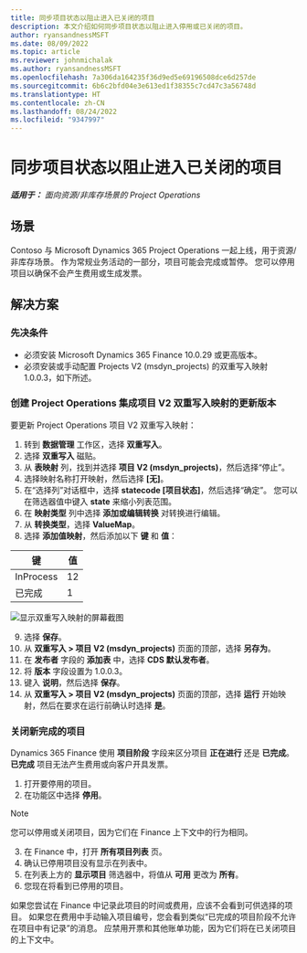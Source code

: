 ```yaml
---
title: 同步项目状态以阻止进入已关闭的项目
description: 本文介绍如何同步项目状态以阻止进入停用或已关闭的项目。
author: ryansandnessMSFT
ms.date: 08/09/2022
ms.topic: article
ms.reviewer: johnmichalak
ms.author: ryansandnessMSFT
ms.openlocfilehash: 7a306da164235f36d9ed5e69196508dce6d257de
ms.sourcegitcommit: 6b6c2bfd04e3e613ed1f38355c7cd47c3a56748d
ms.translationtype: HT
ms.contentlocale: zh-CN
ms.lasthandoff: 08/24/2022
ms.locfileid: "9347997"
---
```

# <a name="sync-project-status-to-prevent-entry-against-closed-projects"></a>同步项目状态以阻止进入已关闭的项目

_**适用于：** 面向资源/非库存场景的 Project Operations_

## <a name="scenario"></a>场景

Contoso 与 Microsoft Dynamics 365 Project Operations 一起上线，用于资源/非库存场景。 作为常规业务活动的一部分，项目可能会完成或暂停。 您可以停用项目以确保不会产生费用或生成发票。

## <a name="solution"></a>解决方案

### <a name="prerequisites"></a>先决条件

-   必须安装 Microsoft Dynamics 365 Finance 10.0.29 或更高版本。
-   必须安装或手动配置 Projects V2 (msdyn\_projects) 的双重写入映射 1.0.0.3，如下所述。

### <a name="create-an-updated-version-of-the-project-operations-integration-projects-v2-dual-write-map"></a>创建 Project Operations 集成项目 V2 双重写入映射的更新版本

要更新 Project Operations 项目 V2 双重写入映射：

1. 转到 **数据管理** 工作区，选择 **双重写入**。
2. 选择 **双重写入** 磁贴。
3. 从 **表映射** 列，找到并选择 **项目 V2 (msdyn\_projects)**，然后选择“停止”。
4. 选择映射名称打开映射，然后选择 **[无]**。
5. 在“选择列”对话框中，选择 **statecode \[项目状态\]**，然后选择“确定”。 您可以在筛选器值中键入 **state** 来缩小列表范围。
6.  在 **映射类型** 列中选择 **添加或编辑转换** 对转换进行编辑。
7.  从 **转换类型**，选择 **ValueMap**。
8.  选择 **添加值映射**，然后添加以下 **键** 和 **值**：

   键       | 值 
   ----------|-------
   InProcess | 12     
   已完成 | 1     

![显示双重写入映射的屏幕截图](media/projectstage-dw-mapping.png)

9. 选择 **保存**。
10. 从 **双重写入 > 项目 V2 (msdyn_projects)** 页面的顶部，选择 **另存为**。
11. 在 **发布者** 字段的 **添加表** 中，选择 **CDS 默认发布者**。
12. 将 **版本** 字段设置为 1.0.0.3。
13. 键入 **说明**，然后选择 **保存**。
14. 从 **双重写入 > 项目 V2 (msdyn_projects)** 页面的顶部，选择 **运行** 开始映射，然后在要求在运行前确认时选择 **是**。 

### <a name="close-a-newly-completed-project"></a>关闭新完成的项目

Dynamics 365 Finance 使用 **项目阶段** 字段来区分项目 **正在进行** 还是 **已完成**。 **已完成** 项目无法产生费用或向客户开具发票。

1. 打开要停用的项目。
2. 在功能区中选择 **停用**。

> [!NOTE]
> 您可以停用或关闭项目，因为它们在 Finance 上下文中的行为相同。

3. 在 Finance 中，打开 **所有项目列表** 页。
4. 确认已停用项目没有显示在列表中。
5. 在列表上方的 **显示项目** 筛选器中，将值从 **可用** 更改为 **所有**。
6. 您现在将看到已停用的项目。

如果您尝试在 Finance 中记录此项目的时间或费用，应该不会看到可供选择的项目。 如果您在费用中手动输入项目编号，您会看到类似“已完成的项目阶段不允许在项目中有记录”的消息。 应禁用开票和其他账单功能，因为它们将在已关闭项目的上下文中。

